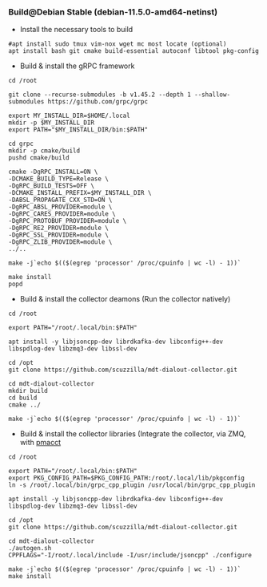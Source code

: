 ###  Build@Debian Stable (debian-11.5.0-amd64-netinst)

- Install the necessary tools to build
```SHELL
#apt install sudo tmux vim-nox wget mc most locate (optional)
apt install bash git cmake build-essential autoconf libtool pkg-config
```

- Build & install the gRPC framework
```SHELL
cd /root

git clone --recurse-submodules -b v1.45.2 --depth 1 --shallow-submodules https://github.com/grpc/grpc

export MY_INSTALL_DIR=$HOME/.local
mkdir -p $MY_INSTALL_DIR
export PATH="$MY_INSTALL_DIR/bin:$PATH"

cd grpc
mkdir -p cmake/build
pushd cmake/build

cmake -DgRPC_INSTALL=ON \
-DCMAKE_BUILD_TYPE=Release \
-DgRPC_BUILD_TESTS=OFF \
-DCMAKE_INSTALL_PREFIX=$MY_INSTALL_DIR \
-DABSL_PROPAGATE_CXX_STD=ON \
-DgRPC_ABSL_PROVIDER=module \
-DgRPC_CARES_PROVIDER=module \
-DgRPC_PROTOBUF_PROVIDER=module \
-DgRPC_RE2_PROVIDER=module \
-DgRPC_SSL_PROVIDER=module \
-DgRPC_ZLIB_PROVIDER=module \
../..

make -j`echo $(($(egrep 'processor' /proc/cpuinfo | wc -l) - 1))`

make install
popd
```

- Build & install the collector deamons (Run the collector natively)
```SHELL
cd /root

export PATH="/root/.local/bin:$PATH"

apt install -y libjsoncpp-dev librdkafka-dev libconfig++-dev libspdlog-dev libzmq3-dev libssl-dev

cd /opt
git clone https://github.com/scuzzilla/mdt-dialout-collector.git

cd mdt-dialout-collector
mkdir build
cd build
cmake ../

make -j`echo $(($(egrep 'processor' /proc/cpuinfo | wc -l) - 1))`
```

- Build & install the collector libraries (Integrate the collector, via ZMQ, with [pmacct](https://github.com/pmacct/pmacct)
```SHELL
cd /root

export PATH="/root/.local/bin:$PATH"
export PKG_CONFIG_PATH=$PKG_CONFIG_PATH:/root/.local/lib/pkgconfig
ln -s /root/.local/bin/grpc_cpp_plugin /usr/local/bin/grpc_cpp_plugin

apt install -y libjsoncpp-dev librdkafka-dev libconfig++-dev libspdlog-dev libzmq3-dev libssl-dev

cd /opt
git clone https://github.com/scuzzilla/mdt-dialout-collector.git

cd mdt-dialout-collector
./autogen.sh
CPPFLAGS="-I/root/.local/include -I/usr/include/jsoncpp" ./configure

make -j`echo $(($(egrep 'processor' /proc/cpuinfo | wc -l) - 1))`
make install
```

